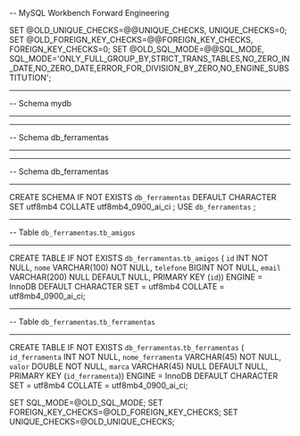-- MySQL Workbench Forward Engineering

SET @OLD_UNIQUE_CHECKS=@@UNIQUE_CHECKS, UNIQUE_CHECKS=0;
SET @OLD_FOREIGN_KEY_CHECKS=@@FOREIGN_KEY_CHECKS, FOREIGN_KEY_CHECKS=0;
SET @OLD_SQL_MODE=@@SQL_MODE, SQL_MODE='ONLY_FULL_GROUP_BY,STRICT_TRANS_TABLES,NO_ZERO_IN_DATE,NO_ZERO_DATE,ERROR_FOR_DIVISION_BY_ZERO,NO_ENGINE_SUBSTITUTION';

-- -----------------------------------------------------
-- Schema mydb
-- -----------------------------------------------------
-- -----------------------------------------------------
-- Schema db_ferramentas
-- -----------------------------------------------------

-- -----------------------------------------------------
-- Schema db_ferramentas
-- -----------------------------------------------------
CREATE SCHEMA IF NOT EXISTS `db_ferramentas` DEFAULT CHARACTER SET utf8mb4 COLLATE utf8mb4_0900_ai_ci ;
USE `db_ferramentas` ;

-- -----------------------------------------------------
-- Table `db_ferramentas`.`tb_amigos`
-- -----------------------------------------------------
CREATE TABLE IF NOT EXISTS `db_ferramentas`.`tb_amigos` (
  `id` INT NOT NULL,
  `nome` VARCHAR(100) NOT NULL,
  `telefone` BIGINT NOT NULL,
  `email` VARCHAR(200) NULL DEFAULT NULL,
  PRIMARY KEY (`id`))
ENGINE = InnoDB
DEFAULT CHARACTER SET = utf8mb4
COLLATE = utf8mb4_0900_ai_ci;


-- -----------------------------------------------------
-- Table `db_ferramentas`.`tb_ferramentas`
-- -----------------------------------------------------
CREATE TABLE IF NOT EXISTS `db_ferramentas`.`tb_ferramentas` (
  `id_ferramenta` INT NOT NULL,
  `nome_ferramenta` VARCHAR(45) NOT NULL,
  `valor` DOUBLE NOT NULL,
  `marca` VARCHAR(45) NULL DEFAULT NULL,
  PRIMARY KEY (`id_ferramenta`))
ENGINE = InnoDB
DEFAULT CHARACTER SET = utf8mb4
COLLATE = utf8mb4_0900_ai_ci;


SET SQL_MODE=@OLD_SQL_MODE;
SET FOREIGN_KEY_CHECKS=@OLD_FOREIGN_KEY_CHECKS;
SET UNIQUE_CHECKS=@OLD_UNIQUE_CHECKS;
